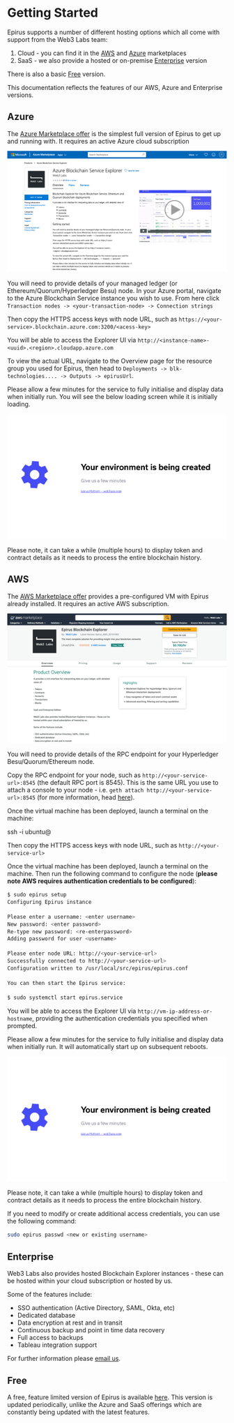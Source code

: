 # Getting Started

Epirus supports a number of different hosting options which all come with support from the Web3 Labs team:

1. Cloud - you can find it in the [AWS](https://web3labs.com/aws-offer) and [Azure](https://web3labs.com/azure-offer) marketplaces
1. SaaS - we also provide a hosted or on-premise [Enterprise](#enterprise) version

There is also a basic [Free](#free) version.

This documentation reflects the features of our AWS, Azure and Enterprise versions.

## Azure

The [Azure Marketplace offer](https://web3labs.com/azure-offer) is the simplest full version of Epirus 
to get up and running with. It requires an active Azure cloud subscription

![Azure Marketplace offer](img/azure_offer.png)

You will need to provide details of your managed ledger (or Ethereum/Quorum/Hyperledger Besu) node. In your Azure portal, navigate to the Azure Blockchain Service instance you wish to use. From here click `Transaction nodes -> <your-transaction-node> -> Connection strings`

Then copy the HTTPS access keys with node URL, such as `https://<your-service>.blockchain.azure.com:3200/<acess-key>`

You will be able to access the Explorer UI via `http://<instance-name>-<uuid>.<region>.cloudapp.azure.com`

To view the actual URL, navigate to the Overview page for the resource group you used for Epirus, then head to `Deployments -> blk-technologies.... -> Outputs -> epirusUrl`.

Please allow a few minutes for the service to fully initialise and display data when initially run. You will see the below loading screen while it is initially loading.

![loading screen](img/loading.png)

Please note, it can take a while (multiple hours) to display token and contract details as it needs to process the entire blockchain history.

## AWS

The [AWS Marketplace offer](https://web3labs.com/aws-offer) provides a pre-configured VM with 
Epirus already installed. It requires an active AWS subscription.

![AWS Marketplace offer](img/aws_offer.png)

You will need to provide details of the RPC endpoint for your Hyperledger Besu/Quorum/Ethereum node. 

Copy the RPC endpoint for your node, such as `http://<your-service-url>:8545` (the default RPC port is 8545). This is the same URL you use to attach a console to your node - i.e. `geth attach http://<your-service-url>:8545` (for more information, head [here](https://github.com/ethereum/wiki/wiki/JSON-RPC#json-rpc-endpoint)).

Once the virtual machine has been deployed, launch a terminal on the machine:

ssh -i <keyfile> ubuntu@<machine name>

Then copy the HTTPS access keys with node URL, such as `http://<your-service-url>`

Once the virtual machine has been deployed, launch a terminal on the machine. Then run the following command to configure the node (**please note AWS requires authentication credentials to be configured**):

```bash
$ sudo epirus setup
Configuring Epirus instance

Please enter a username: <enter username>
New password: <enter password>
Re-type new password: <re-enterpassword>
Adding password for user <username>

Please enter node URL: http://<your-service-url>
Successfully connected to http://<your-service-url>
Configuration written to /usr/local/src/epirus/epirus.conf

You can then start the Epirus service:

$ sudo systemctl start epirus.service
```

You will be able to access the Explorer UI via `http://vm-ip-address-or-hostname`, providing the authentication credentials you specified when prompted.

Please allow a few minutes for the service to fully initialise and display data when initially run. It will automatically start up on subsequent reboots.

![loading screen](img/loading.png)

Please note, it can take a while (multiple hours) to display token and contract details as it needs to process the entire blockchain history.

If you need to modify or create additional access credentials, you can use the following command:

```bash
sudo epirus passwd <new or existing username>
```

## Enterprise

Web3 Labs also provides hosted Blockchain Explorer instances - these can be hosted within your cloud subscription or hosted by us.

Some of the features include:

- SSO authentication (Active Directory, SAML, Okta, etc)
- Dedicated database
- Data encryption at rest and in transit
- Continuous backup and point in time data recovery
- Full access to backups
- Tableau integration support 

For further information please [email us](mailto:hi@web3labs.com). 


## Free 

A free, feature limited version of Epirus is available [here](https://github.com/blk-io/epirus-free). This version is updated periodically, unlike the Azure and SaaS offerings which are constantly being updated with the latest features.
